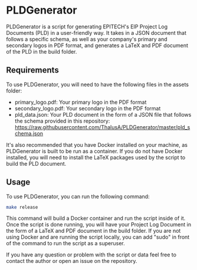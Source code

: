 # PLDGenerator

PLDGenerator is a script for generating EPITECH's EIP Project Log Documents (PLD) in a user-friendly way. It takes in a JSON document that follows a specific schema, as well as your company's primary and secondary logos in PDF format, and generates a LaTeX and PDF document of the PLD in the build folder.

## Requirements

To use PLDGenerator, you will need to have the following files in the assets folder:

- primary_logo.pdf: Your primary logo in the PDF format
- secondary_logo.pdf: Your secondary logo in the PDF format
- pld_data.json: Your PLD document in the form of a JSON file that follows the schema provided in this repository: https://raw.githubusercontent.com/ThalusA/PLDGenerator/master/pld_schema.json

It's also recommended that you have Docker installed on your machine, as PLDGenerator is built to be run as a container. If you do not have Docker installed, you will need to install the LaTeX packages used by the script to build the PLD document.

## Usage

To use PLDGenerator, you can run the following command:

```bash
make release
```

This command will build a Docker container and run the script inside of it. Once the script is done running, you will have your Project Log Document in the form of a LaTeX and PDF document in the build folder. If you are not using Docker and are running the script locally, you can add "sudo" in front of the command to run the script as a superuser.

If you have any question or problem with the script or data feel free to contact the author or open an issue on the repository.
